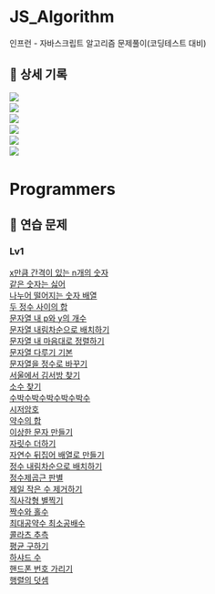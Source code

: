 # JS_Algorithm

<p>인프런 - 자바스크립트 알고리즘 문제풀이(코딩테스트 대비)</P>

## 📒 상세 기록

<p>
  <a href="https://velog.io/@arthur/series/Algorithm"><img src="https://img.shields.io/badge/section01-11B48A?style=flat-square&logo=Vimeo&logoColor=white&link=https://velog.io/@arthur/series/Algorithm"/></a>&nbsp
  <br>
  <a href="https://velog.io/@arthur/series/JSAlgorithm-Section-02-12%EC%B0%A8%EC%9B%90-%ED%83%90%EC%83%89"><img src="https://img.shields.io/badge/section02-11B48A?style=flat-square&logo=Vimeo&logoColor=white&link=https://velog.io/@arthur/series/Algorithm"/></a>&nbsp
  <br>
  <a href="https://velog.io/@arthur/series/JSAlgorithm-Section-03-%EB%AC%B8%EC%9E%90%EC%97%B4-%ED%83%90%EC%83%89"><img src="https://img.shields.io/badge/section03-11B48A?style=flat-square&logo=Vimeo&logoColor=white&link=https://velog.io/@arthur/series/Algorithm"/></a>&nbsp
  <br>
  <a href="https://velog.io/@arthur/series/JSAlgorithm-Section-04-%EB%B8%94%EB%A3%A8%ED%88%AC%ED%8F%AC%EC%8A%A4"><img src="https://img.shields.io/badge/section04-11B48A?style=flat-square&logo=Vimeo&logoColor=white&link=https://velog.io/@arthur/series/Algorithm"/></a>&nbsp
  <br>
  <a href="https://velog.io/@arthur/series/JSAlgorithm-Section-05-%ED%88%AC%ED%8F%AC%EC%9D%B8%ED%84%B0%EC%8A%AC%EB%9D%BC%EC%9D%B4%EB%94%A9%EC%9C%88%EB%8F%84%EC%9A%B0%ED%95%B4%EC%89%AC"><img src="https://img.shields.io/badge/section05-11B48A?style=flat-square&logo=Vimeo&logoColor=white&link=https://velog.io/@arthur/series/Algorithm"/></a>&nbsp
  <br>
  <a href="https://velog.io/@arthur/series/JSAlgorithm-Section-06-%EC%8A%A4%ED%83%9D-%ED%81%90"><img src="https://img.shields.io/badge/section06-11B48A?style=flat-square&logo=Vimeo&logoColor=white&link=https://velog.io/@arthur/series/Algorithm"/></a>&nbsp
  <br>  
</p>

# Programmers

## 📒 연습 문제

### Lv1

[x만큼 간격이 있는 n개의 숫자](./Programmers/연습문제/lv1/약수의합.html)<br>
[같은 숫자는 싫어](./Programmers/연습문제/lv1/같은숫자는싫어.html)<br>
[나누어 떨어지는 숫자 배열](./Programmers/연습문제/lv1/나누어떨어지는숫자배열.html)<br>
[두 정수 사이의 합](./Programmers/연습문제/lv1/두정수사이의합.html)<br>
[문자열 내 p와 y의 개수](./Programmers/연습문제/lv1/문자열내p와y의개수.html)<br>
[문자열 내림차순으로 배치하기](./Programmers/연습문제/lv1/문자열내림차순으로배치하기.html)<br>
[문자열 내 마음대로 정렬하기](./Programmers/연습문제/lv1/문자열내마음대로정렬하기.html)<br>
[문자열 다루기 기본](./Programmers/연습문제/lv1/문자열다루기기본.html)<br>
[문자열을 정수로 바꾸기](./Programmers/연습문제/lv1/문자열을정수로바꾸기.html)<br>
[서울에서 김서방 찾기](./Programmers/연습문제/lv1/서울에서김서방찾기.html)<br>
[소수 찾기](./Programmers/연습문제/lv1/소수찾기.html)<br>
[수박수박수박수박수박수](./Programmers/연습문제/lv1/수박수박수박수박수박수.html)<br>
[시저암호](./Programmers/연습문제/lv1/시저암호.html)<br>
[약수의 합](./Programmers/연습문제/lv1/약수의합.html)<br>
[이상한 문자 만들기](./Programmers/연습문제/lv1/이상한문자만들기.html)<br>
[자릿수 더하기](./Programmers/연습문제/lv1/자릿수더하기.html)<br>
[자연수 뒤집어 배열로 만들기](./Programmers/연습문제/lv1/자연수뒤집어배열로만들기.html)<br>
[정수 내림차순으로 배치하기](./Programmers/연습문제/lv1/정수내림차순으로배치하기.html)<br>
[정수제곱근 판별](./Programmers/연습문제/lv1/정수제곱근판별.html)<br>
[제일 작은 수 제거하기](./Programmers/연습문제/lv1/제일작은수제거하기.html)<br>
[직사각형 별찍기](./Programmers/연습문제/lv1/직사각형별찍기.html)<br>
[짝수와 홀수](./Programmers/연습문제/lv1/짝수와홀수.html)<br>
[최대공약수 최소공배수](./Programmers/연습문제/lv1/최대공약수최소공배수.html)<br>
[콜라츠 추측](./Programmers/연습문제/lv1/콜라츠추측.html)<br>
[평균 구하기](./Programmers/연습문제/lv1/평균구하기.html)<br>
[하샤드 수](./Programmers/연습문제/lv1/하샤드수.html)<br>
[핸드폰 번호 가리기](./Programmers/연습문제/lv1/핸드폰번호가리기.html)<br>
[행렬의 덧셈](./Programmers/연습문제/lv1/행렬의덧셈.html)<br>
